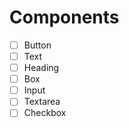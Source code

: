 # Components

- [ ] Button
- [ ] Text
- [ ] Heading
- [ ] Box
- [ ] Input
- [ ] Textarea
- [ ] Checkbox
